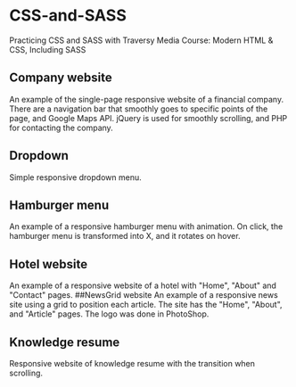 # CSS-and-SASS
Practicing CSS and SASS with Traversy Media Course: Modern HTML & CSS, Including SASS
## Company website
An example of the single-page responsive website of a financial company. There are a navigation bar that smoothly goes to specific points of the page, and Google Maps API. jQuery is used for smoothly scrolling, and PHP for contacting the company.
## Dropdown
Simple responsive dropdown menu.
## Hamburger menu
An example of a responsive hamburger menu with animation. On click, the hamburger menu is transformed into X, and it rotates on hover.
## Hotel website
An example of a responsive website of a hotel with "Home", "About" and "Contact" pages.
##NewsGrid website
An example of a responsive news site using a grid to position each article. The site has the "Home", "About", and "Article" pages. The logo was done in PhotoShop.
## Knowledge resume
Responsive website of knowledge resume with the transition when scrolling.

